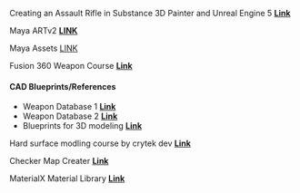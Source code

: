 Creating an Assault Rifle in Substance 3D Painter and Unreal Engine 5 [**Link**](https://80.lv/articles/creating-an-assault-rifle-in-sunstance-3d-painter-and-unreal-engine-5/)

Maya ARTv2 [**LINK**](https://github.com/EpicGames/ARTv2)

Maya Assets [LINK](https://agora.community/assets)

Fusion 360 Weapon Course [**Link**](https://www.artstation.com/learning/instructors/Duard-Mostert)

#### CAD Blueprints/References
- Weapon Database 1 [**Link**](http://detail-photos.jugem.jp/)
- Weapon Database 2 [**Link**](https://dinustyempire.notion.site/75af76345055484d92864ff8092c6fde?v=243ed1ce46fa4be6a47fa585b823e724)
- Blueprints for 3D modeling [**Link**](https://drawingdatabase.com/)

Hard surface modling course by crytek dev [**Link**](https://www.artstation.com/learning/series/qrq/weapon-development-in-blender?utm_source=artstation&utm_medium=onsite_notification&utm_campaign=series)

Checker Map Creater [**Link**](https://uvchecker.vinzi.xyz/)

MaterialX Material Library [**Link**](https://matlib.gpuopen.com/main/materials/all)


